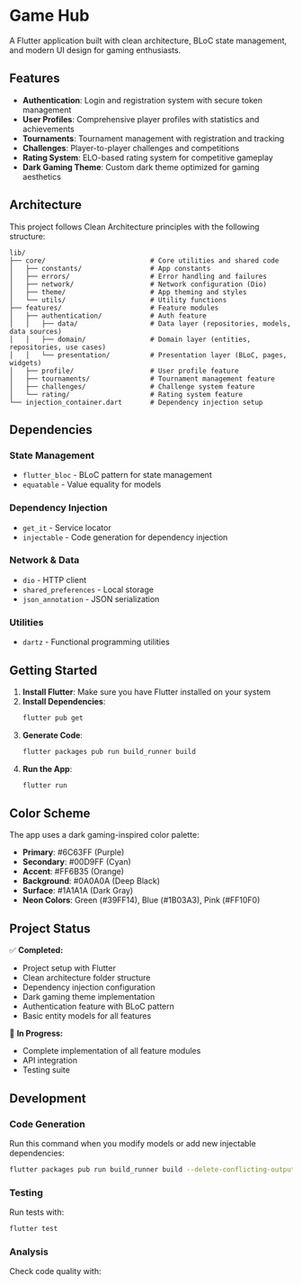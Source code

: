 # Game Hub

A Flutter application built with clean architecture, BLoC state management, and modern UI design for gaming enthusiasts.

## Features

- **Authentication**: Login and registration system with secure token management
- **User Profiles**: Comprehensive player profiles with statistics and achievements
- **Tournaments**: Tournament management with registration and tracking
- **Challenges**: Player-to-player challenges and competitions
- **Rating System**: ELO-based rating system for competitive gameplay
- **Dark Gaming Theme**: Custom dark theme optimized for gaming aesthetics

## Architecture

This project follows Clean Architecture principles with the following structure:

```
lib/
├── core/                          # Core utilities and shared code
│   ├── constants/                 # App constants
│   ├── errors/                    # Error handling and failures
│   ├── network/                   # Network configuration (Dio)
│   ├── theme/                     # App theming and styles
│   └── utils/                     # Utility functions
├── features/                      # Feature modules
│   ├── authentication/            # Auth feature
│   │   ├── data/                  # Data layer (repositories, models, data sources)
│   │   ├── domain/                # Domain layer (entities, repositories, use cases)
│   │   └── presentation/          # Presentation layer (BLoC, pages, widgets)
│   ├── profile/                   # User profile feature
│   ├── tournaments/               # Tournament management feature
│   ├── challenges/                # Challenge system feature
│   └── rating/                    # Rating system feature
└── injection_container.dart       # Dependency injection setup
```

## Dependencies

### State Management
- `flutter_bloc` - BLoC pattern for state management
- `equatable` - Value equality for models

### Dependency Injection
- `get_it` - Service locator
- `injectable` - Code generation for dependency injection

### Network & Data
- `dio` - HTTP client
- `shared_preferences` - Local storage
- `json_annotation` - JSON serialization

### Utilities
- `dartz` - Functional programming utilities

## Getting Started

1. **Install Flutter**: Make sure you have Flutter installed on your system
2. **Install Dependencies**:
   ```bash
   flutter pub get
   ```
3. **Generate Code**:
   ```bash
   flutter packages pub run build_runner build
   ```
4. **Run the App**:
   ```bash
   flutter run
   ```

## Color Scheme

The app uses a dark gaming-inspired color palette:

- **Primary**: #6C63FF (Purple)
- **Secondary**: #00D9FF (Cyan)
- **Accent**: #FF6B35 (Orange)
- **Background**: #0A0A0A (Deep Black)
- **Surface**: #1A1A1A (Dark Gray)
- **Neon Colors**: Green (#39FF14), Blue (#1B03A3), Pink (#FF10F0)

## Project Status

✅ **Completed:**
- Project setup with Flutter
- Clean architecture folder structure
- Dependency injection configuration
- Dark gaming theme implementation
- Authentication feature with BLoC pattern
- Basic entity models for all features

🚧 **In Progress:**
- Complete implementation of all feature modules
- API integration
- Testing suite

## Development

### Code Generation

Run this command when you modify models or add new injectable dependencies:

```bash
flutter packages pub run build_runner build --delete-conflicting-outputs
```

### Testing

Run tests with:

```bash
flutter test
```

### Analysis

Check code quality with:
